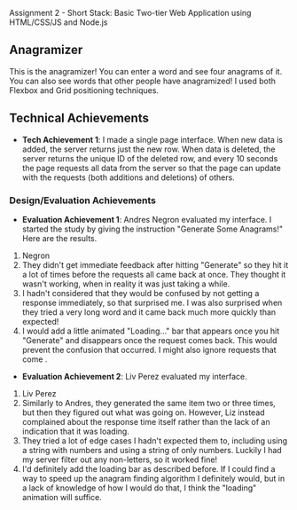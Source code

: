 Assignment 2 - Short Stack: Basic Two-tier Web Application using HTML/CSS/JS and Node.js  
## Anagramizer
This is the anagramizer! You can enter a word and see four anagrams of it. You can also see words that
other people have anagramized! I used both Flexbox and Grid positioning techniques.

## Technical Achievements
- **Tech Achievement 1**: I made a single page interface. When new data is added, the server returns
just the new row. When data is deleted, the server returns the unique ID of the deleted row, and every
10 seconds the page requests all data from the server so that the page can update with the requests
(both additions and deletions) of others.

### Design/Evaluation Achievements
- **Evaluation Achievement 1**: Andres Negron evaluated my interface. I started the study by giving the
instruction "Generate Some Anagrams!" Here are the results.

1. Negron
2. They didn't get immediate feedback after hitting "Generate" so they hit it a lot of times before the requests all came back at once. They thought it wasn't working, when in reality it was just taking a while.
3. I hadn't considered that they would be confused by not getting a response immediately, so that surprised me. I was also surprised when they tried a very long word and it came back much more quickly than expected!
4. I would add a little animated "Loading..." bar that appears once you hit "Generate" and disappears once the request comes back. This would prevent the confusion that occurred. I might also ignore requests that come .

- **Evaluation Achievement 2**: Liv Perez evaluated my interface.

1. Liv Perez
2. Similarly to Andres, they generated the same item two or three times, but then they figured out what was going on. However, Liz instead complained about the response time itself rather than the lack of an indication that it was loading.
3. They tried a lot of edge cases I hadn't expected them to, including using a string with numbers and using a string of only numbers. Luckily I had my server filter out any non-letters, so it worked fine!
4. I'd definitely add the loading bar as described before. If I could find a way to speed up the anagram finding algorithm I definitely would, but in a lack of knowledge of how I would do that, I think the "loading" animation will suffice.